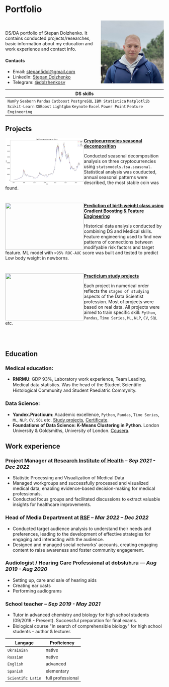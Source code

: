 # Portfolio
<img align="right" width="200" height="200" src="https://github.com/stepan5dol/Portfolio/blob/18292c4c82e3a8d17fed55f6cd71ef16fb1b06d2/IMG_8441%202.jpg" />

<br />

DS/DA portfolio of Stepan Dolzhenko. It contains conducted projects/researches, basic information about my education and work experience and contact info.

#### Contacts

* Email: stepan5dol@gmail.com
* LinkedIn: [Stepan Dolzhenko](http://linkedin.com/in/stepan-dolzhenko-349ba2259/)
* Telegram: [@dolzhenkosv](t.me/dolzhenkosv)

DS skills |
---|
 `NumPy` `Seaborn` `Pandas` `Catboost` `PostgreSQL` `IBM Statistica` `Matplotlib` `Scikit-Learn` `XGBoost` `Lightgbm` `Keynote` `Excel` `Power Point` `Feature Engineering` |

## Projects
<img align="left"  width="250" height="150" src="https://github.com/stepan5dol/Crypto-seasonal-decomposition/blob/04c5bab2056463ff3c88ec17e935e23d86773b9e/Figures/Fig.01.png"> **[Cryptocurrencies seasonal decomposition](https://github.com/stepan5dol/Crypto-seasonal-decomposition/tree/main)** 

Conducted seasonal decomposition analysis on three cryptocurrencies using `statsmodels.tsa.seasonal`. Statistical analysis was couducted, annual seasonal patterns were described, the most stable coin was found.

#

<img align="left" width="250" height="150" src="https://www.googleapis.com/download/storage/v1/b/kaggle-user-content/o/inbox%2F9827603%2Fd7462810916dbac272877e81a3c96c56%2FDataset%20Header.png?generation=1678210108648329&alt=media"> **[Prediction of birth weight class using Gradient Boosting & Feature Engineering](https://github.com/stepan5dol/smoking-vs-pregnancy/tree/main)** 

Historical data analysis conducted by combining DS and Medical skills. Feature engineering used to find new patterns of connections between modifyable risk factors and target feature. ML model with `>95% ROC-AUC` score was built and tested to predict Low body weight in newborns.

#

<img align="left" width="250" height="150" src="https://storage.yandexcloud.net/yandexpro-prod/storage/images/originals/rbbV040khvDPdom4n002jNPoZACSCTIuE4XAkxsM.png"> **[Practicium study projects](https://github.com/stepan5dol/practicum_projects)** 

Each project in numerical order reflects the `stages of studying` aspects of the Data Scientist profession. Most of projects were based on real data. All projects were aimed to train specific skill: `Python`, `Pandas`, `Time Series`, `ML`, `NLP`, `CV`, `SQL` etc.

<br />
<br />

## Education

### Medical education:
- **RNRMU**: GDP 93%, Laboratory work experience, Team Leading, Medical data statistics. Was the head of the Student Scientiﬁc Histological Community and Student Paediatric Commynity.

### Data Science:
- **Yandex.Practicum**: Academic excellence, `Python`, `Pandas`, `Time Series`, `ML`, `NLP`, `CV`, `SQL` etc. [Study projects](https://github.com/stepan5dol/practicum_projects), [Certificate](https://github.com/stepan5dol/practicum_projects/blob/b02813ee68e2c57e7a23f24ea6e548ab9c63f58d/Dolzhenko%20Stepan_20232%D0%A6%D0%9F%D0%94%D0%A100345.pdf).
- **Foundations of Data Science: K-Means Clustering in Python**. London University & Goldsmiths, University of London. [Cousera](https://www.coursera.org/learn/data-science-k-means-clustering-python/home/welcome).

## Work experience
### Project Manager at [Research Institute of Health](https://mednet.ru/en/) – _Sep 2021 - Dec 2022_
    
- Statistic Processing and Visualization of Medical Data
- Managed workgroups and successfully processed and visualized medical data, enabling evidence-based decision-making for medical professionals.
- Conducted focus groups and facilitated discussions to extract valuable insights for healthcare improvements.

### Head of Media Department at [RSF](https://sepsisforum.ru/eng/) – _Mar 2022 – Dec 2022_

- Conducted target audience analysis to understand their needs and preferences, leading to the development of effective strategies for engaging and interacting with the audience.
- Designed and managed social networks' accounts, creating engaging content to raise awareness and foster community engagement.

### Audiologist / Hearing Care Professional at dobsluh.ru — _Aug 2019 - Aug 2020_
- Setting up, care and sale of hearing aids 
- Creating ear casts
- Performing audiograms

### School teacher – _Sep 2019 - May 2021_
- Tutor in advanced chemistry and biology for high school students (09/2018 - Present). Successful preparation for ﬁnal exams.
- Biological course "In search of comprehensible biology" for high school students – author & lecturer.


Langage | Proficiency |
---|---
`Ukrainian` | native 
`Russian` | native
`English` | advanced
`Spanish` | elementary
`Scientiﬁc Latin` | full professional 


